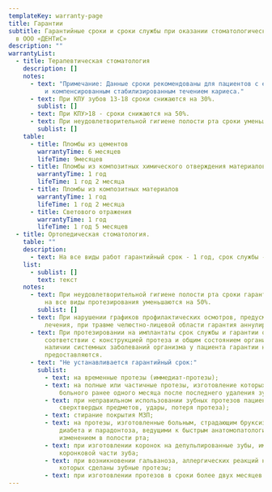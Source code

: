 ```yaml
---
templateKey: warranty-page
title: Гарантии
subtitle: Гарантийные сроки и сроки службы при оказании стоматологической помощи
  в ООО «ДЕНТиС»
description: ""
warrantyList:
  - title: Терапевтическая стоматология
    description: []
    notes:
      - text: "Примечание: Данные сроки рекомендованы для пациентов с единичным кариесом
          и компенсированным стабилизированным течением кариеса."
      - text: При КПУ зубов 13-18 сроки снижаются на 30%.
        sublist: []
      - text: При КПУ>18 - сроки снижаются на 50%.
      - text: При неудовлетворительной гигиене полости рта сроки уменьшаются на 70%.
        sublist: []
    table:
      - title: Пломбы из цементов
        warrantyTime: 6 месяцев
        lifeTime: 9месяцев
      - title: Пломбы из композитных химического отверждения материалов
        warrantyTime: 1 год
        lifeTime: 1 год 2 месяца
      - title: Пломбы из композитных материалов
        warrantyTime: 1 год
        lifeTime: 1 год 2 месяца
      - title: Светового отражения
        warrantyTime: 1 год
        lifeTime: 1 год 5 месяцев
  - title: Ортопедическая стоматология.
    table: ""
    description:
      - text: На все виды работ гарантийный срок - 1 год, срок службы - 2 года.
    list:
      - sublist: []
        text: текст
    notes:
      - text: При неудовлетворительной гигиене полости рта сроки гарантии и сроки службы
          на все виды протезирования уменьшаются на 50%.
        sublist: []
      - text: При нарушении графиков профилактических осмотров, предусмотренных планом
          лечения, при травме челюстно-лицевой области гарантия аннулируется.
      - text: При протезировании на имплантаты срок службы и гарантии определяются в
          соответствии с конструкцией протеза и общим состоянием организма. При
          наличии системных заболеваний организма у пациента гарантии не
          предоставляются.
      - text: "Не устанавливается гарантийный срок:"
        sublist:
          - text: на временные протезы (иммедиат-протезы);
          - text: на полные или частичные протезы, изготовление которых начато по просьбе
              больного ранее одного месяца после последнего удаления зуба;
          - text: при неправильном использовании зубных протезов пациентами (откусывание
              сверхтвердых предметов, удары, потеря протеза);
          - text: стирание покрытия МЗП;
          - text: на протезы, изготовленные больным, страдающим бруксизмом, тяжелыми формами
              диабета и парадонтоза, ведущими к быстрым анатомопатологическим
              изменением в полости рта;
          - text: при изготовлении коронок на депульпированные зубы, имеющие пломбу более %
              коронковой части зуба;
          - text: при возникновении гальваноза, аллергических реакций на материалы, из
              которых сделаны зубные протезы;
          - text: при изготовлении протезов в сроки более двух месяцев по вине пациента.
---
```

